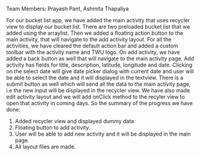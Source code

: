 Team Members: Prayash Pant, Ashmita Thapaliya

For our bucket list app, we have added the main activity that uses recycler view to display our bucket list. There are two preloaded bucket list that we added using the arraylist. Then we added a floating action button to the main activity, that will navigate to the add activity layout. For all the activities, we have cleared the default action bar and added a custom toolbar with the activity name and TWU logo. On add activity, we have added a back button as well that will navigate to the main activity page. Add activity has fields for title, description, latitude, longitude and date. Clicking on the select date will give date picker dialog with current date and user will be able to select the date and it will displayed in the textview. There is a submit button as well which will send all the data to the main activity page, i.e the new input will be displayed in the recycler view. We have also made edit activity layout and we will add onClick method to the recyler view to open that activity in coming days. So the summary of the progress we have done:
1. Added recycler view and displayed dummy data. 
2. Floating button to add activity. 
3. User will be able to add new activity and it will be displayed in the main page. 
4. All layout files are made. 
